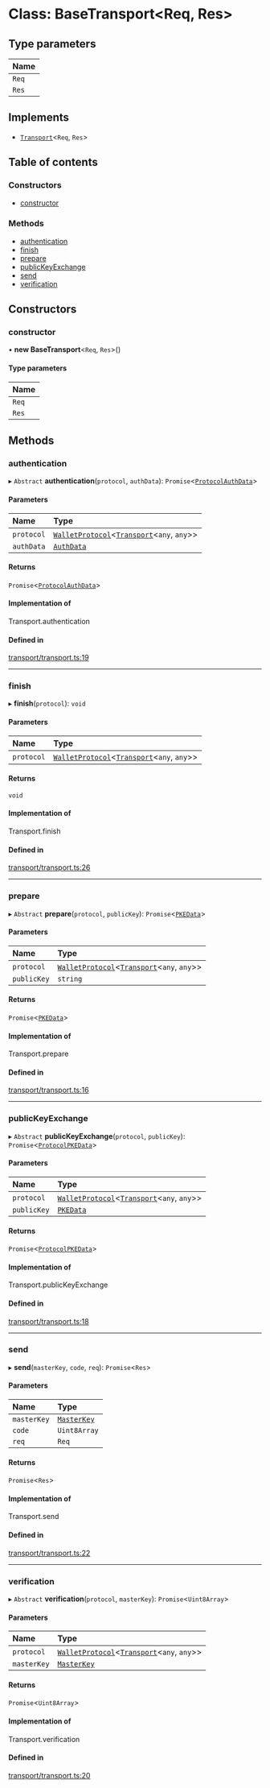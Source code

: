 # Class: BaseTransport<Req, Res\>

## Type parameters

| Name |
| :------ |
| `Req` |
| `Res` |

## Implements

- [`Transport`](../interfaces/Transport.md)<`Req`, `Res`\>

## Table of contents

### Constructors

- [constructor](BaseTransport.md#constructor)

### Methods

- [authentication](BaseTransport.md#authentication)
- [finish](BaseTransport.md#finish)
- [prepare](BaseTransport.md#prepare)
- [publicKeyExchange](BaseTransport.md#publickeyexchange)
- [send](BaseTransport.md#send)
- [verification](BaseTransport.md#verification)

## Constructors

### constructor

• **new BaseTransport**<`Req`, `Res`\>()

#### Type parameters

| Name |
| :------ |
| `Req` |
| `Res` |

## Methods

### authentication

▸ `Abstract` **authentication**(`protocol`, `authData`): `Promise`<[`ProtocolAuthData`](../interfaces/ProtocolAuthData.md)\>

#### Parameters

| Name | Type |
| :------ | :------ |
| `protocol` | [`WalletProtocol`](WalletProtocol.md)<[`Transport`](../interfaces/Transport.md)<`any`, `any`\>\> |
| `authData` | [`AuthData`](../interfaces/AuthData.md) |

#### Returns

`Promise`<[`ProtocolAuthData`](../interfaces/ProtocolAuthData.md)\>

#### Implementation of

Transport.authentication

#### Defined in

[transport/transport.ts:19](https://gitlab.com/i3-market/code/wp3/t3.2/i3m-wallet-monorepo/-/blob/59ecfa8/packages/wallet-protocol/src/ts/transport/transport.ts#L19)

___

### finish

▸ **finish**(`protocol`): `void`

#### Parameters

| Name | Type |
| :------ | :------ |
| `protocol` | [`WalletProtocol`](WalletProtocol.md)<[`Transport`](../interfaces/Transport.md)<`any`, `any`\>\> |

#### Returns

`void`

#### Implementation of

Transport.finish

#### Defined in

[transport/transport.ts:26](https://gitlab.com/i3-market/code/wp3/t3.2/i3m-wallet-monorepo/-/blob/59ecfa8/packages/wallet-protocol/src/ts/transport/transport.ts#L26)

___

### prepare

▸ `Abstract` **prepare**(`protocol`, `publicKey`): `Promise`<[`PKEData`](../interfaces/PKEData.md)\>

#### Parameters

| Name | Type |
| :------ | :------ |
| `protocol` | [`WalletProtocol`](WalletProtocol.md)<[`Transport`](../interfaces/Transport.md)<`any`, `any`\>\> |
| `publicKey` | `string` |

#### Returns

`Promise`<[`PKEData`](../interfaces/PKEData.md)\>

#### Implementation of

Transport.prepare

#### Defined in

[transport/transport.ts:16](https://gitlab.com/i3-market/code/wp3/t3.2/i3m-wallet-monorepo/-/blob/59ecfa8/packages/wallet-protocol/src/ts/transport/transport.ts#L16)

___

### publicKeyExchange

▸ `Abstract` **publicKeyExchange**(`protocol`, `publicKey`): `Promise`<[`ProtocolPKEData`](../interfaces/ProtocolPKEData.md)\>

#### Parameters

| Name | Type |
| :------ | :------ |
| `protocol` | [`WalletProtocol`](WalletProtocol.md)<[`Transport`](../interfaces/Transport.md)<`any`, `any`\>\> |
| `publicKey` | [`PKEData`](../interfaces/PKEData.md) |

#### Returns

`Promise`<[`ProtocolPKEData`](../interfaces/ProtocolPKEData.md)\>

#### Implementation of

Transport.publicKeyExchange

#### Defined in

[transport/transport.ts:18](https://gitlab.com/i3-market/code/wp3/t3.2/i3m-wallet-monorepo/-/blob/59ecfa8/packages/wallet-protocol/src/ts/transport/transport.ts#L18)

___

### send

▸ **send**(`masterKey`, `code`, `req`): `Promise`<`Res`\>

#### Parameters

| Name | Type |
| :------ | :------ |
| `masterKey` | [`MasterKey`](MasterKey.md) |
| `code` | `Uint8Array` |
| `req` | `Req` |

#### Returns

`Promise`<`Res`\>

#### Implementation of

Transport.send

#### Defined in

[transport/transport.ts:22](https://gitlab.com/i3-market/code/wp3/t3.2/i3m-wallet-monorepo/-/blob/59ecfa8/packages/wallet-protocol/src/ts/transport/transport.ts#L22)

___

### verification

▸ `Abstract` **verification**(`protocol`, `masterKey`): `Promise`<`Uint8Array`\>

#### Parameters

| Name | Type |
| :------ | :------ |
| `protocol` | [`WalletProtocol`](WalletProtocol.md)<[`Transport`](../interfaces/Transport.md)<`any`, `any`\>\> |
| `masterKey` | [`MasterKey`](MasterKey.md) |

#### Returns

`Promise`<`Uint8Array`\>

#### Implementation of

Transport.verification

#### Defined in

[transport/transport.ts:20](https://gitlab.com/i3-market/code/wp3/t3.2/i3m-wallet-monorepo/-/blob/59ecfa8/packages/wallet-protocol/src/ts/transport/transport.ts#L20)
